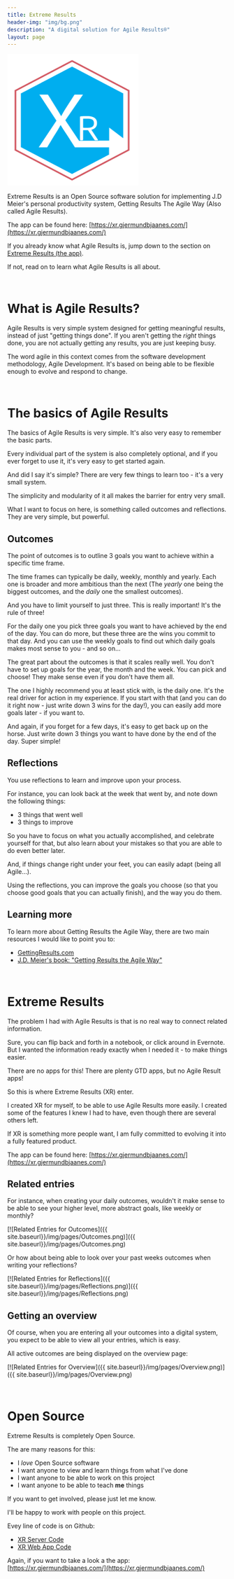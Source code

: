 ```yaml
---
title: Extreme Results
header-img: "img/bg.png"
description: "A digital solution for Agile Results®"
layout: page
---
```


[<img src="/img/pages/xrlogo.png" width="300" height="300" style="margin-left: auto; margin-right: auto"/>](/img/pages/xrlogo.png)


Extreme Results is an Open Source software solution for implementing J.D Meier's 
personal productivity system, Getting Results The Agile Way (Also called Agile Results).

The app can be found here: [https://xr.gjermundbjaanes.com/](https://xr.gjermundbjaanes.com/)

If you already know what Agile Results is, jump down to the section on [Extreme Results (the app)](#xr).

If not, read on to learn what Agile Results is all about.

&nbsp;

# What is Agile Results?

Agile Results is very simple system designed for getting meaningful results, instead
of just "getting things done". If you aren't getting the *right* things done, 
you are not actually getting any results, you are just keeping busy.

The word agile in this context comes from the software development methodology, Agile Development.
It's based on being able to be flexible enough to evolve and respond to change.

&nbsp;

# The basics of Agile Results

The basics of Agile Results is very simple. It's also very easy to remember the basic parts. 

Every individual part of the system is also completely optional, and if you ever forget to use it, it's very easy to get started again.

And did I say it's simple? There are very few things to learn too - it's a very small system.

The simplicity and modularity of it all makes the barrier for entry very small.

What I want to focus on here, is something called outcomes and reflections. They are very simple, but powerful.

## Outcomes

The point of outcomes is to outline 3 goals you want to achieve within a specific time frame.

The time frames can typically be daily, weekly, monthly and yearly. 
Each one is broader and more ambitious than the next 
(The _yearly_ one being the biggest outcomes, and the _daily_ one the smallest outcomes).

And you have to limit yourself to just three. This is really important! It's the rule of three!

For the daily one you pick three goals you want to have achieved by the end of the day. 
You can do more, but these three are the wins you commit to that day. 
And you can use the weekly goals to find out which daily goals makes most sense to you - and so on...

The great part about the outcomes is that it scales really well. 
You don't have to set up goals for the year, the month and the week. 
You can pick and choose! They make sense even if you don't have them all.

The one I highly recommend you at least stick with, is the daily one. 
It's the real driver for action in my experience. 
If you start with that (and you can do it right now - just write down 3 wins for the day!), 
you can easily add more goals later - if you want to.

And again, if you forget for a few days, it's easy to get back up on the horse. 
Just write down 3 things you want to have done by the end of the day. 
Super simple!

## Reflections

You use reflections to learn and improve upon your process.

For instance, you can look back at the week that went by, and note down the following things:

* 3 things that went well
* 3 things to improve 

So you have to focus on what you actually accomplished, and celebrate yourself for that, 
but also learn about your mistakes so that you are able to do even better later.

And, if things change right under your feet, you can easily adapt (being all Agile...).

Using the reflections, you can improve the goals you choose (so that you choose good goals that you can actually finish), 
and the way you do them.
 
## Learning more

To learn more about Getting Results the Agile Way, there are two main resources I would like to point you to:

* [GettingResults.com](http://gettingresults.com/)
* [J.D. Meier's book: "Getting Results the Agile Way"](https://www.amazon.com/Getting-Results-Agile-Way-Personal/dp/0984548203)

&nbsp;

# <a name="xr"></a>Extreme Results

The problem I had with Agile Results is that is no real way to connect related information.

Sure, you can flip back and forth in a notebook, or click around in Evernote. 
But I wanted the information ready exactly when I needed it - to make things easier.

There are no apps for this! There are plenty GTD apps, but no Agile Result apps!

So this is where Extreme Results (XR) enter.

I created XR for myself, to be able to use Agile Results more easily.
I created some of the features I knew I had to have, even though there are several others left.

If XR is something more people want, I am fully committed to evolving it into a fully featured product.

The app can be found here: [https://xr.gjermundbjaanes.com/](https://xr.gjermundbjaanes.com/)

## Related entries

For instance, when creating your daily outcomes, wouldn't it make sense to be able to see your
higher level, more abstract goals, like weekly or monthly?

[![Related Entries for Outcomes]({{ site.baseurl}}/img/pages/Outcomes.png)]({{ site.baseurl}}/img/pages/Outcomes.png) 

Or how about being able to look over your past weeks outcomes when writing your reflections?

[![Related Entries for Reflections]({{ site.baseurl}}/img/pages/Reflections.png)]({{ site.baseurl}}/img/pages/Reflections.png) 

## Getting an overview

Of course, when you are entering all your outcomes into a digital system, you expect
to be able to view all your entries, which is easy.

All active outcomes are being displayed on the overview page:

[![Related Entries for Overview]({{ site.baseurl}}/img/pages/Overview.png)]({{ site.baseurl}}/img/pages/Overview.png) 

&nbsp;

# Open Source

Extreme Results is completely Open Source.

The are many reasons for this:

* I *love* Open Source software
* I want anyone to view and learn things from what I've done
* I want anyone to be able to work on this project
* I want anyone to be able to teach __me__ things
 
If you want to get involved, please just let me know.
 
I'll be happy to work with people on this project.

Evey line of code is on Github:

* [XR Server Code](https://github.com/bjaanes/ExtremeResults-WebApp)
* [XR Web App Code](https://github.com/bjaanes/ExtremeResults-WebApp)

Again, if you want to take a look a the app: 
[https://xr.gjermundbjaanes.com/](https://xr.gjermundbjaanes.com/)